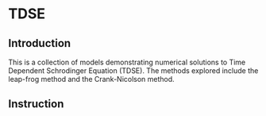 # TDSE

## Introduction
This is a collection of models demonstrating numerical solutions to Time Dependent Schrodinger Equation (TDSE). The methods explored include the leap-frog method and the Crank-Nicolson method.
## Instruction
